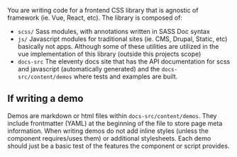 You are writing code for a frontend CSS library that is agnostic of framework (ie. Vue, React, etc). The library is composed of:

- `scss/` Sass modules, with annotations written in SASS Doc syntax
- `js/` Javascript modules for traditional sites (ie. CMS, Drupal, Static, etc) basically not apps. Although some of these utilities are utilized in the vue implementation of this library (outside this projects scope)
- `docs-src` The eleventy docs site that has the API documentation for scss and javascript (automatically generated) and the `docs-src/content/demos` where tests and examples are built.

## If writing a demo

Demos are markdown or html files within `docs-src/content/demos`. They include frontmatter (YAML) at the beginning of the file to store page meta information. When writing demos do not add inline styles (unless the component requires/uses them) or additional stylesheets. Each demo should just be a basic test of the features the component or script provides.